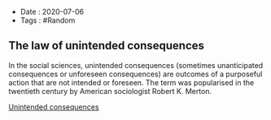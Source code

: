 - Date : 2020-07-06
- Tags : #Random

## The law of unintended consequences

In the social sciences, unintended consequences (sometimes unanticipated consequences or unforeseen consequences) are outcomes of a purposeful action that are not intended or foreseen. The term was popularised in the twentieth century by American sociologist Robert K. Merton.


[Unintended consequences](https://en.wikipedia.org/wiki/Unintended_consequences)
